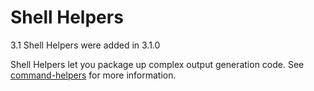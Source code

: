 # Shell Helpers

<div class="versionadded">

3.1
Shell Helpers were added in 3.1.0

</div>

Shell Helpers let you package up complex output generation code. See
[command-helpers](#command-helpers) for more information.
